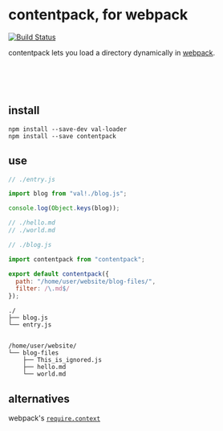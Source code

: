 contentpack, for webpack
========================

[![Build Status](https://travis-ci.org/sleep/contentpack.svg)](https://travis-ci.org/sleep/contentpack)

contentpack lets you load a directory dynamically in [webpack](webpack.github.io).

<br><br><br>
## install
```
npm install --save-dev val-loader
npm install --save contentpack
```

## use

```js
// ./entry.js

import blog from "val!./blog.js";

console.log(Object.keys(blog));

// ./hello.md
// ./world.md
```

```js
// ./blog.js

import contentpack from "contentpack";

export default contentpack({
  path: "/home/user/website/blog-files/",
  filter: /\.md$/
});
```

```
./
├── blog.js
└── entry.js


/home/user/website/
└── blog-files
    ├── This_is_ignored.js
    ├── hello.md
    └── world.md
```

## alternatives
webpack's [`require.context`](http://webpack.github.io/docs/context.html#require-context)
